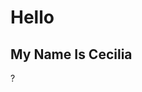 <div class="marquee">
	<div class="content">
		<h1>Hello</h1>
		<h2>My Name Is Cecilia</h2>
		<div class = "Cecilia">?</div>
	</div>
</div>
